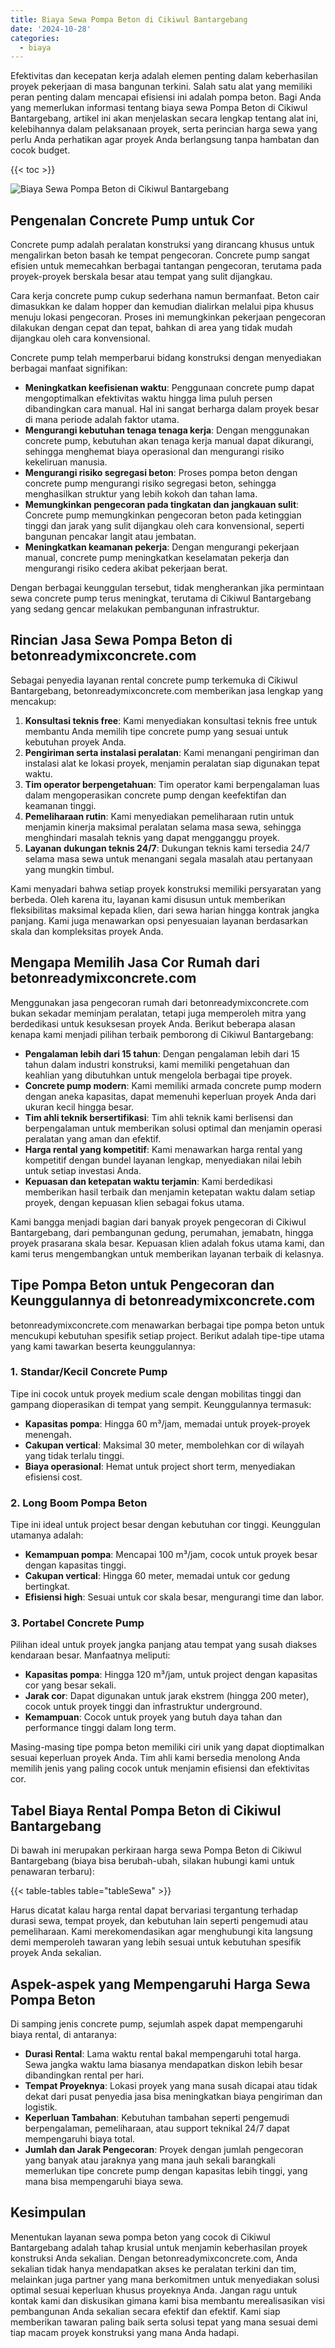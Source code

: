 ```yaml
---
title: Biaya Sewa Pompa Beton di Cikiwul Bantargebang
date: '2024-10-28'
categories:
  - biaya
---
```


Efektivitas dan kecepatan kerja adalah elemen penting dalam keberhasilan proyek pekerjaan di masa bangunan terkini. Salah satu alat yang memiliki peran penting dalam mencapai efisiensi ini adalah pompa beton. Bagi Anda yang memerlukan informasi tentang biaya sewa Pompa Beton di Cikiwul Bantargebang, artikel ini akan menjelaskan secara lengkap tentang alat ini, kelebihannya dalam pelaksanaan proyek, serta perincian harga sewa yang perlu Anda perhatikan agar proyek Anda berlangsung tanpa hambatan dan cocok budget.

{{< toc >}}

![Biaya Sewa Pompa Beton di Cikiwul Bantargebang](https://betoncor8.github.io/pump/concrete-pump%20(13).png)

## Pengenalan Concrete Pump untuk Cor

Concrete pump adalah peralatan konstruksi yang dirancang khusus untuk mengalirkan beton basah ke tempat pengecoran. Concrete pump sangat efisien untuk memecahkan berbagai tantangan pengecoran, terutama pada proyek-proyek berskala besar atau tempat yang sulit dijangkau.

Cara kerja concrete pump cukup sederhana namun bermanfaat. Beton cair dimasukkan ke dalam hopper dan kemudian dialirkan melalui pipa khusus menuju lokasi pengecoran. Proses ini memungkinkan pekerjaan pengecoran dilakukan dengan cepat dan tepat, bahkan di area yang tidak mudah dijangkau oleh cara konvensional.

Concrete pump telah memperbarui bidang konstruksi dengan menyediakan berbagai manfaat signifikan:

- **Meningkatkan keefisienan waktu**: Penggunaan concrete pump dapat mengoptimalkan efektivitas waktu hingga lima puluh persen dibandingkan cara manual. Hal ini sangat berharga dalam proyek besar di mana periode adalah faktor utama.
- **Mengurangi kebutuhan tenaga tenaga kerja**: Dengan menggunakan concrete pump, kebutuhan akan tenaga kerja manual dapat dikurangi, sehingga menghemat biaya operasional dan mengurangi risiko kekeliruan manusia.
- **Mengurangi risiko segregasi beton**: Proses pompa beton dengan concrete pump mengurangi risiko segregasi beton, sehingga menghasilkan struktur yang lebih kokoh dan tahan lama.
- **Memungkinkan pengecoran pada tingkatan dan jangkauan sulit**: Concrete pump memungkinkan pengecoran beton pada ketinggian tinggi dan jarak yang sulit dijangkau oleh cara konvensional, seperti bangunan pencakar langit atau jembatan.
- **Meningkatkan keamanan pekerja**: Dengan mengurangi pekerjaan manual, concrete pump meningkatkan keselamatan pekerja dan mengurangi risiko cedera akibat pekerjaan berat.

Dengan berbagai keunggulan tersebut, tidak mengherankan jika permintaan sewa concrete pump terus meningkat, terutama di Cikiwul Bantargebang yang sedang gencar melakukan pembangunan infrastruktur.

## Rincian Jasa Sewa Pompa Beton di betonreadymixconcrete.com

Sebagai penyedia layanan rental concrete pump terkemuka di Cikiwul Bantargebang, betonreadymixconcrete.com memberikan jasa lengkap yang mencakup:

1. **Konsultasi teknis free**: Kami menyediakan konsultasi teknis free untuk membantu Anda memilih tipe concrete pump yang sesuai untuk kebutuhan proyek Anda.
2. **Pengiriman serta instalasi peralatan**: Kami menangani pengiriman dan instalasi alat ke lokasi proyek, menjamin peralatan siap digunakan tepat waktu.
3. **Tim operator berpengetahuan**: Tim operator kami berpengalaman luas dalam mengoperasikan concrete pump dengan keefektifan dan keamanan tinggi.
4. **Pemeliharaan rutin**: Kami menyediakan pemeliharaan rutin untuk menjamin kinerja maksimal peralatan selama masa sewa, sehingga menghindari masalah teknis yang dapat mengganggu proyek.
5. **Layanan dukungan teknis 24/7**: Dukungan teknis kami tersedia 24/7 selama masa sewa untuk menangani segala masalah atau pertanyaan yang mungkin timbul.

Kami menyadari bahwa setiap proyek konstruksi memiliki persyaratan yang berbeda. Oleh karena itu, layanan kami disusun untuk memberikan fleksibilitas maksimal kepada klien, dari sewa harian hingga kontrak jangka panjang. Kami juga menawarkan opsi penyesuaian layanan berdasarkan skala dan kompleksitas proyek Anda.

## Mengapa Memilih Jasa Cor Rumah dari betonreadymixconcrete.com

Menggunakan jasa pengecoran rumah dari betonreadymixconcrete.com bukan sekadar meminjam peralatan, tetapi juga memperoleh mitra yang berdedikasi untuk kesuksesan proyek Anda. Berikut beberapa alasan kenapa kami menjadi pilihan terbaik pemborong di Cikiwul Bantargebang:

- **Pengalaman lebih dari 15 tahun**: Dengan pengalaman lebih dari 15 tahun dalam industri konstruksi, kami memiliki pengetahuan dan keahlian yang dibutuhkan untuk mengelola berbagai tipe proyek.
- **Concrete pump modern**: Kami memiliki armada concrete pump modern dengan aneka kapasitas, dapat memenuhi keperluan proyek Anda dari ukuran kecil hingga besar.
- **Tim ahli teknik bersertifikasi**: Tim ahli teknik kami berlisensi dan berpengalaman untuk memberikan solusi optimal dan menjamin operasi peralatan yang aman dan efektif.
- **Harga rental yang kompetitif**: Kami menawarkan harga rental yang kompetitif dengan bundel layanan lengkap, menyediakan nilai lebih untuk setiap investasi Anda.
- **Kepuasan dan ketepatan waktu terjamin**: Kami berdedikasi memberikan hasil terbaik dan menjamin ketepatan waktu dalam setiap proyek, dengan kepuasan klien sebagai fokus utama.

Kami bangga menjadi bagian dari banyak proyek pengecoran di Cikiwul Bantargebang, dari pembangunan gedung, perumahan, jemabatn, hingga proyek prasarana skala besar. Kepuasan klien adalah fokus utama kami, dan kami terus mengembangkan untuk memberikan layanan terbaik di kelasnya.

## Tipe Pompa Beton untuk Pengecoran dan Keunggulannya di betonreadymixconcrete.com

betonreadymixconcrete.com menawarkan berbagai tipe pompa beton untuk mencukupi kebutuhan spesifik setiap project. Berikut adalah tipe-tipe utama yang kami tawarkan beserta keunggulannya:

### 1\. Standar/Kecil Concrete Pump

Tipe ini cocok untuk proyek medium scale dengan mobilitas tinggi dan gampang dioperasikan di tempat yang sempit. Keunggulannya termasuk:

- **Kapasitas pompa**: Hingga 60 m³/jam, memadai untuk proyek-proyek menengah.
- **Cakupan vertical**: Maksimal 30 meter, membolehkan cor di wilayah yang tidak terlalu tinggi.
- **Biaya operasional**: Hemat untuk project short term, menyediakan efisiensi cost.

### 2\. Long Boom Pompa Beton

Tipe ini ideal untuk project besar dengan kebutuhan cor tinggi. Keunggulan utamanya adalah:

- **Kemampuan pompa**: Mencapai 100 m³/jam, cocok untuk proyek besar dengan kapasitas tinggi.
- **Cakupan vertical**: Hingga 60 meter, memadai untuk cor gedung bertingkat.
- **Efisiensi high**: Sesuai untuk cor skala besar, mengurangi time dan labor.

### 3\. Portabel Concrete Pump

Pilihan ideal untuk proyek jangka panjang atau tempat yang susah diakses kendaraan besar. Manfaatnya meliputi:

- **Kapasitas pompa**: Hingga 120 m³/jam, untuk project dengan kapasitas cor yang besar sekali.
- **Jarak cor**: Dapat digunakan untuk jarak ekstrem (hingga 200 meter), cocok untuk proyek tinggi dan infrastruktur underground.
- **Kemampuan**: Cocok untuk proyek yang butuh daya tahan dan performance tinggi dalam long term.

Masing-masing tipe pompa beton memiliki ciri unik yang dapat dioptimalkan sesuai keperluan proyek Anda. Tim ahli kami bersedia menolong Anda memilih jenis yang paling cocok untuk menjamin efisiensi dan efektivitas cor.

## Tabel Biaya Rental Pompa Beton di Cikiwul Bantargebang

Di bawah ini merupakan perkiraan harga sewa Pompa Beton di Cikiwul Bantargebang (biaya bisa berubah-ubah, silakan hubungi kami untuk penawaran terbaru):

{{< table-tables table="tableSewa" >}}

Harus dicatat kalau harga rental dapat bervariasi tergantung terhadap durasi sewa, tempat proyek, dan kebutuhan lain seperti pengemudi atau pemeliharaan. Kami merekomendasikan agar menghubungi kita langsung demi memperoleh tawaran yang lebih sesuai untuk kebutuhan spesifik proyek Anda sekalian.

## Aspek-aspek yang Mempengaruhi Harga Sewa Pompa Beton

Di samping jenis concrete pump, sejumlah aspek dapat mempengaruhi biaya rental, di antaranya:

- **Durasi Rental**: Lama waktu rental bakal mempengaruhi total harga. Sewa jangka waktu lama biasanya mendapatkan diskon lebih besar dibandingkan rental per hari.
- **Tempat Proyeknya**: Lokasi proyek yang mana susah dicapai atau tidak dekat dari pusat penyedia jasa bisa meningkatkan biaya pengiriman dan logistik.
- **Keperluan Tambahan**: Kebutuhan tambahan seperti pengemudi berpengalaman, pemeliharaan, atau support teknikal 24/7 dapat mempengaruhi biaya total.
- **Jumlah dan Jarak Pengecoran**: Proyek dengan jumlah pengecoran yang banyak atau jaraknya yang mana jauh sekali barangkali memerlukan tipe concrete pump dengan kapasitas lebih tinggi, yang mana bisa mempengaruhi biaya sewa.

## Kesimpulan

Menentukan layanan sewa pompa beton yang cocok di Cikiwul Bantargebang adalah tahap krusial untuk menjamin keberhasilan proyek konstruksi Anda sekalian. Dengan betonreadymixconcrete.com, Anda sekalian tidak hanya mendapatkan akses ke peralatan terkini dan tim, melainkan juga partner yang mana berkomitmen untuk menyediakan solusi optimal sesuai keperluan khusus proyeknya Anda. Jangan ragu untuk kontak kami dan diskusikan gimana kami bisa membantu merealisasikan visi pembangunan Anda sekalian secara efektif dan efektif. Kami siap memberikan tawaran paling baik serta solusi tepat yang mana sesuai demi tiap macam proyek konstruksi yang mana Anda hadapi.
